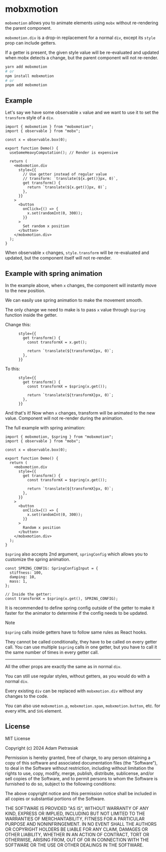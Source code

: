# mobxmotion

`mobxmotion` allows you to animate elements using `mobx` without re-rendering the parent component.

`mobxmotion.div` is a drop-in replacement for a normal `div`, except its `style` prop can include getters.

If a getter is present, the given style value will be re-evaluated and updated when mobx detects a change, but the parent component will not re-render.

```bash
yarn add mobxmotion
# or
npm install mobxmotion
# or
pnpm add mobxmotion
```

## Example

Let's say we have some observable `x` value and we want to use it to set the `transform` style of a `div`.

```tsx
import { mobxmotion } from "mobxmotion";
import { observable } from "mobx";

const x = observable.box(0);

export function Demo() {
  useSomeHeavyComputation(); // Render is expensive

  return (
    <mobxmotion.div
      style={{
        // Use getter instead of regular value
        // transform: `translate(${x.get()}px, 0)`,
        get transform() {
          return `translate(${x.get()}px, 0)`;
        },
      }}
    >
      <button
        onClick={() => {
          x.set(randomInt(0, 300));
        }}
      >
        Set random x position
      </button>
    </mobxmotion.div>
  );
}
```

When observable `x` changes, `style.transform` will be re-evaluated and updated, but the component itself will not re-render.

## Example with spring animation

In the example above, when `x` changes, the component will instantly move to the new position.

We can easily use spring animation to make the movement smooth.

The only change we need to make is to pass `x` value through `$spring` function inside the getter.

Change this:

```tsx
      style={{
        get transform() {
          const transformX = x.get();

          return `translate(${transformX}px, 0)`;
        },
      }}
```

To this:

```tsx
      style={{
        get transform() {
          const transformX = $spring(x.get());

          return `translate(${transformX}px, 0)`;
        },
      }}
```

And that's it! Now when `x` changes, transform will be animated to the new value. Component will not re-render during the animation.

The full example with spring animation:

```tsx
import { mobxmotion, $spring } from "mobxmotion";
import { observable } from "mobx";

const x = observable.box(0);

export function Demo() {
  return (
    <mobxmotion.div
      style={{
        get transform() {
          const transformX = $spring(x.get());

          return `translate(${transformX}px, 0)`;
        },
      }}
    >
      <button
        onClick={() => {
          x.set(randomInt(0, 300));
        }}
      >
        Random x position
      </button>
    </mobxmotion.div>
  );
}
```

`$spring` also accepts 2nd argument, `springConfig` which allows you to customize the spring animation.

```tsx
const SPRING_CONFIG: SpringConfigInput = {
  stiffness: 100,
  damping: 10,
  mass: 1,
};

// Inside the getter:
const transformX = $spring(x.get(), SPRING_CONFIG);
```

It is recommended to define spring config outside of the getter to make it faster for the animator to determine if the config needs to be updated.

> [!NOTE]
>
> `$spring` calls inside getters have to follow same rules as React hooks.
>
> They cannot be called conditionally, they have to be called on every getter call. You can use multiple `$spring` calls in one getter, but you have to call it the same number of times in every getter call.

---

All the other props are exactly the same as in normal `div`.

You can still use regular styles, without getters, as you would do with a normal `div`.

Every existing `div` can be replaced with `mobxmotion.div` without any changes to the code.

You can also use `mobxmotion.p`, `mobxmotion.span`, `mobxmotion.button`, etc. for every `HTML` and `SVG` element.

## License

MIT License

Copyright (c) 2024 Adam Pietrasiak

Permission is hereby granted, free of charge, to any person obtaining a copy
of this software and associated documentation files (the "Software"), to deal
in the Software without restriction, including without limitation the rights
to use, copy, modify, merge, publish, distribute, sublicense, and/or sell
copies of the Software, and to permit persons to whom the Software is
furnished to do so, subject to the following conditions:

The above copyright notice and this permission notice shall be included in all
copies or substantial portions of the Software.

THE SOFTWARE IS PROVIDED "AS IS", WITHOUT WARRANTY OF ANY KIND, EXPRESS OR
IMPLIED, INCLUDING BUT NOT LIMITED TO THE WARRANTIES OF MERCHANTABILITY,
FITNESS FOR A PARTICULAR PURPOSE AND NONINFRINGEMENT. IN NO EVENT SHALL THE
AUTHORS OR COPYRIGHT HOLDERS BE LIABLE FOR ANY CLAIM, DAMAGES OR OTHER
LIABILITY, WHETHER IN AN ACTION OF CONTRACT, TORT OR OTHERWISE, ARISING FROM,
OUT OF OR IN CONNECTION WITH THE SOFTWARE OR THE USE OR OTHER DEALINGS IN THE
SOFTWARE.
